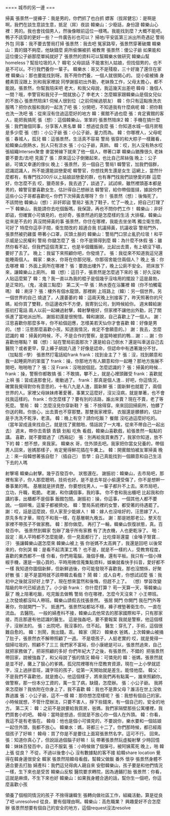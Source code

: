 ==== 城市的另一邊 ===

掃黃
張景然一提褲子：我是男的，你們抓了也白抓
嫖客（拔屌健忘）：是啊是啊，我們在談生意談生意，抵足（屌）夜談
韓樂山：少廢話，身份證
韓樂山心裡：男的。我也會找個男人，然後像眼前這位一樣嗎。我能找到麼？大概不能吧。鴨子不該穿的更好一些？一件廣告衫也可以？
掃地/平安區第三派出所奇遇記
警局外包
同事：我不要去警局打掃
張景然：我去吧
冤家路窄，張景然穿著破爛
韓樂山：賣的錢不夠麼，他缺錢麼
廁所偷懶被抓
被教育
張景然：傻公子爺
如果能和這位傻公子爺那麼單純就好了
張景然的資料可以幫韓樂水做研究
韓樂山幫homeless？幫撿垃圾的人？
韓宅
父母談話
不能害別人姑娘，但找個男的，也不是不可以。不行我們養你一輩子。
韓樂水：哥又不是殘廢，三十好幾了還住在家裡
韓樂山：那也要能找到呀。我不用你們養，一個人就很開心的。
捉小偷被捅
身體素質沒跟上
別和我家裡說
同學謝振初出外勤，老妹換工作，父母太擔心，都不能說。張景然，你幫我陪床吧
老大，和我父母說，我這幾天出差吧
韓母：幾個人一間？哦，李警官和我兒子一間就放心了
李老大：怎麼韓家跟韓樂山是個女兒似的不放心
張景然陪床1
伺候人很到位（之前伺候過朋友）
韓：你只有這點換洗衣服嗎？把你衣服和我的一起洗了吧
張：分開吧，不知道我有什麼病呢
韓：把你鞋也洗一洗吧
張：從來沒有住過這麼好的地方
韓：賓館不過也麼
張：肯定賓館的客人，能把我搞死
張（想）：這個韓樂山，笨笨的
張景然陪床2
韓：手機在搞什麼
張：我們幾個同事，分享客人黑名單
韓：想過從良麼
張：你知道水城一個月房租是多少麼
張（想）：小公子爺
張：小公子爺，量力而為。
韓：你哪裡人，父母呢
張：春城人，孤兒
韓：這張景然，生活真不容易
警局
張穿的和大粽子一樣難看，給韓樂山倒熱水，別人只有涼水
張：小公子爺，真帥。
韓：哎，別人沒有熱水哎
張組織Intersex聚會
麥當勞線下就來了他一個人，帶著口罩
韓樂山猶豫很久
老妹要不要去/去吧
見面了
張：原來這公子倒黴起來，也比自己屌絲強
晚上：公子爺，可憐又幸運的傢伙
晚上：張景然，另一個自己
警局1
韓警官，加我們個群，認識認識人，所不能還能談戀愛呢
韓警官，你想找男生還是女生
這網上，當然什麼都有，有專門找200斤以上姑娘談戀愛的群，也有專門找我們談戀愛的群
這麼好，你怎麼不去
哎，獵奇居多，我去過了，談過了。試試唄，雖然裡頭基本都是男的，韓警官要喜歡女生，估計得自己想辦法
韓警官，給你帶個蛋撻，據說你們這些小公子哥都喜歡吃~ 你們下次掃黃去哪呀？
你！
張景然（想）：後悔死了，不該問他
韓樂山（想）：非奸即盜
警局2
張洗了鞋子，忙了一晚上，把自己打理了一下
韓樂山，我能請你去吃個飯嗎，我保證，再也不問你們工作！
韓樂山：非奸即盜，但確實小可憐見的，也好奇，張景然過的是怎麼樣的生活
大排檔，韓樂山從來是不去的
真沒問掃黃的事
張景然，你住在哪裡，我能去坐坐嗎
獨立衛生間，可好了
特麼你這亭子間，衛生間改的
超適合我
抗議掃黃，抗議收容
警局門外，張景然被扔雞蛋
帶著小口罩，灰頭土臉的
韓樂山：警局門口禁止亂扔垃圾！和平示威是公民權利
警局
你腿怎麼了
張：你不是猜得到麼
韓：為什麼不休假
張：雖然你看不起，但我們這個清潔工，也是半個鐵飯碗，比起出去賣，有上頓沒下頓，要好了去了。
晚上：我留下來照顧你吧，你發燒了。
張：我從來不知道我這兒還能睡兩個人。
韓家：樂水，你哥在你那兒哦，你那宿舍能住兩個人？
晚上
張：你去哪裡
韓：外面上廁所在哪裡？
張：要跑出樓外了，晚上公廁不安全。
把床放下來，讓韓樂山上廁所。
韓（想）：這日子，張景然是怎麼過下來的
張：好久沒和人貼這麼緊了
韓：鬼？我一直以為我的棍子是個幾乎沒啥用的擺設？這是晨勃，是正常的。（鬼，凌晨三點麼）
第二天一早
張：熱水壺在浴簾裡
韓（你不怕觸電嗎）
韓：刷牙？
張：樓外有個水龍頭，那裡刷
上班路上（韓）：另一個世界。另一個世界的自己
燒退了，人還萎萎的
韓：這兩天晚上別接客了，昨天照著你的尺碼，給你買了雙鞋，你這邊收件不方便，我寄到公司，到時候給你。
週末韓給謝振初打電話
兩人以前一起練過射擊，韓射擊極好，但家裡不讓他出外勤，託了關係進了當地派出所。
謝振初還是很惋惜。韓和謝說，自己喜歡上了一個人。
謝：汪思喜歡你那麼多年，你不給個迴應，怎樣美若天仙你才會喜歡
韓：好像是男的。（想：汪思那麼喜歡小孩，知道我情況，肯定不會願意的。）
謝：我去，怎麼認識的
韓：掃黃的時候，不，不是合作的警察，是當時被抓的鴨...
謝：...
謝：你喜歡他哪點？
韓（想）：站在警局前面那次？還是給自己倒水？還是叫車送自己去醫院？或者更早，穿上褲子胡說八道？好像是認命，但認命中有透著幾分不甘。（加點哲♂學）
張景然打電話給frank
frank：找到金主了？
張：沒，找到願意和我一起睡廁所的笨蛋了
frank：操，你那地方有人願意和你一起睡？那地方施展不開吧，啪啪啪了？
張：沒
Frank：沒啪說個屁。怎麼認識的？
張：掃黃的時候…
frank：操，警察你都敢搞
張：不敢搞，攀不上，就是心裡頭難受
frank：喜歡就上唄
張：習成遠那會兒，衝動過了。
frank：那真是個人渣… 好吧，你這情況，確實我覺得對你有意思的，十有八九是人渣，圖新鮮
張：圖新鮮也就罷了，兩個世界的人。家裡父母妹妹疼著愛著，事業又這麼好，沒災沒病，就是單著，也不會找我這樣的。
frank：你怎麼樣了？要有別的活路，誰出來賣？現在不賣，老了等死麼。
警局：
韓：怎麼沒見你穿新鞋？
張：不捨得穿。來來回回掃廁所，怕髒了你送的鞋。你放心，出去賣也不穿那雙。那雙我家裡穿。
衣服還是髒髒的，估計是手洗洗不乾淨，老漬。
韓：晚上有空？請你吃飯？
餐館
沒吃過這麼好吃的。（當年習成遠來找自己，就是找了賓館啪，情話說了一大堆，從來不帶自己一起出去）
週末，帶你去青鎮
青鎮
划船
吃魚
看戲，韓樂山喜歡戲，給張景然一點點的講。
喜歡，就不要錯過了（西廂記）
張：別再給我買東西了，我家你知道，放不下的
韓：想不想，來我家。
韓樂水
哥，住外頭去吧。我家把你當女兒養的，帶個男人回來，爸媽那樣子，肯定覺得鮮花插在牛糞上。
韓：開賓館怕被友軍掃黃
晚上：來一段韓想著張自慰？（插自己）
哲學：自己真能找到一個願意和自己生活下去的人嗎

射擊場
韓樂山射擊。幾乎百發百中。
狀態還在。
謝振初：韓樂山，去市局吧，那裡有案子，你人那麼聰明，技術也好。是不是去年捉小偷還受傷了，你不是想幹一番事業的嗎。
基層就是拼資歷，你要想找男人，一輩子都升不上去。來市局吧，立功，升職，乾脆。
老謝，和你講個事，我的事。
你不會和我出櫃吧
比起我和你講的事，出櫃都不是個事
飯館包間。謝振初：操，你這事，一個其他人都不要說。一個碎嘴，這輩子都被擠兌。
韓：警局系統裡的女警，都受著的待遇罷了。
謝：哎，話是這麼說，但人家至少能嫁人！
韓：嫁人也沒啥好的，汪思嫁了人，原先多有才華，現在不和我一樣，在基層朝九晚五。
謝：那是她那老公，整天在家裡不帶孩子不做家務。
韓：那你做麼。
再打了一輪，韓樂山恢復狀態，真。百發百中。
張景然到韓家
包辦了幾乎所有家務
有了洗衣機，人也更乾淨了。
啪：
設定：兩人平時都不怎麼能硬，但一見面都行了，比吃偉哥還靈（金嗓子腎寶… 汙）
張讓韓樂山選怎麼來
韓樂山被上
張
你爸媽不太高興了，我還是回吧
以後常來的，你別哭
韓：是看不起清潔工嗎？
也不是，就是不一樣的人，受教育程度，喜歡的東西都不一樣
你看，你們用電腦，幾個手機，還有平板。我只有一個小辣椒手機，還是一狠心買的，平時用微信蒐集點資料，娛樂就看快手抖音，愛好都不一樣
我知道你圖個新鮮，但新鮮過後，你可能發現不喜歡我，那也沒關係，好聚好散
張：是不是當時就不該帶韓去看戲？
鬧
韓：
成人自考，你想試試麼
張：我初中之後就沒好好上學了，現在想來當然和後悔，但趕不上了。
（想）學習改變階級的年代已經過去了。小少爺
frank：
你什麼打算？
苟一天算一天，等韓樂山厭了
晚上陪著吃飯，吃完飯去做鴨
警局
你在哪裡，怎麼今天沒來？
小王帶班。
上次發燒都沒叫人帶班。韓樂山請假去找張景然。
張居
開門
你開門
我在門外等著你，你就開門一下。
抵進門。張景然站都站不穩，褲子裡墊著衛生巾，一直在流血。
去醫院。
一般的婦產科不接，韓樂山去他常去的那家國際和平，只有那家接，而且那邊有他認識的醫生。
這是強姦吧，要不要報案
我就是警察，他這個樣子，沒辦法的。
張：出院吧，我沒事的，住不起。
醫生：穿孔了，手術，這個很難自愈的。
韓：別鬧，我出錢。乖。
韓家（鬧2）
韓樂水
爸媽，上次韓樂山被捅了肚子，張景然衣不解帶照顧了一週。
不是壞孩子，人挺老實的
哎，就是覺得一個掃垃圾的，照顧不了三三
我們家不富裕，但小康總是可以，張景然過來，自己就把家務做了，把哥照顧的多好
你們年紀大了之後，有張景然，不錯的
 把張景然帶回家，說被強姦了，和父母說了張的情況
韓母：可憐見的
韓：爸媽，張景然就是並不好，攤上了狠心的爹媽，孤兒院裡哪有什麼教育資源，現在一上小學就認字，沒上過拼音班，識字班的孩子，從第一天開始就是差生。能怪他麼。
韓父：不是我們不喜歡他，就是擔心，他這個樣子，將來我們再有點萬一，誰來照顧你。做警察，那一份本分工資的，萬一生了病，缺錢，怎麼辦。
張：小公子爺。
我將來怎麼辦？我依附在你身上了，我不喜歡
韓：我也不是靠父母？誰活在世上沒依靠過誰
張：小公子爺，這不一樣
韓：那你想怎麼樣呢？
張：我想有個自己的家。小時候就想，不管什麼辦法，只要不害人，掙下些錢來，有一個自己的，安全的地方。
第二天：
韓：之前不是說要給我買房，爸媽，我們家隔壁那些公寓樓裡，我們買套小的吧。
韓母：當時是想過，但就是不放心你一個人在外頭。
韓：你看，我這不是有老張在。
韓母：他也是個小可憐見的，不要說你，樂水要和一個姑娘一起住外頭，我都不放心。
韓樂水：媽，哥都三十二了，你們那時候，都已經兩個孩子了好嘛！
韓母：買了你是不是要往上面寫張景然名字。這可不行。
回來。張：知道你真心了，但說話過個腦子好嘛！
玩
帶著張景然玩虛擬射擊
少時回憶
韓：妹妹百發百中，自己不服氣
張：小時候做了個彈弓，被阿姨罵死
晚上，啪
韓上張
從良？
不從，不過以後會小心
沒有數據點的客不接
給韓share location
覺得在韓身邊很安全
韓家
張景然陪韓母看戲，幫韓父做飯
番外
懷孕
張景然身體不適合要去打胎
婦產科：我們這兒得病人親自來
安慰韓樂山，孩子要是和他們情況一樣，生下來也是受苦
韓樂山反駁
醫院要求轉院，因為通鋪打胎
張景然：你看，這就是麻煩，不生下來也好
韓樂山：如果我身體合適的話，幫你生一個吧，你這麼喜歡小孩

領養了個相同情況的孩子
不捨得讓韓生
張轉向做社區工作，組織活動，算是從良了吧
unresolved
從良，要有個理由啊。韓樂山：高危職業？
興趣愛好不合怎麼辦
張景然想要有個自己的安全的地方，這個request沒法resolve